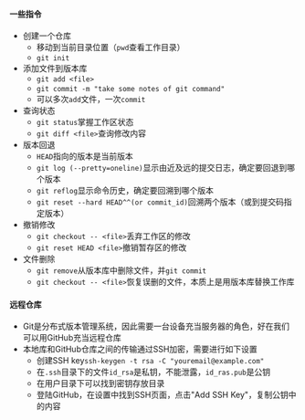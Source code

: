 #### 一些指令
- 创建一个仓库
  - 移动到当前目录位置（```pwd```查看工作目录）
  - `git init`
- 添加文件到版本库
  - `git add <file>`
  - `git commit -m "take some notes of git command"`
  - 可以多次`add`文件，一次`commit`
- 查询状态
  - `git status`掌握工作区状态
  - `git diff <file>`查询修改内容
- 版本回退
  - `HEAD`指向的版本是当前版本
  - `git log (--pretty=oneline)`显示由近及远的提交日志，确定要回退到哪个版本
  - `git reflog`显示命令历史，确定要回溯到哪个版本
  - `git reset --hard HEAD^^(or commit_id)`回溯两个版本（或到提交码指定版本）
- 撤销修改
  - `git checkout -- <file>`丢弃工作区的修改
  - `git reset HEAD <file>`撤销暂存区的修改
- 文件删除
  - `git remove`从版本库中删除文件，并`git commit`
  - `git checkout -- <file>`恢复误删的文件，本质上是用版本库替换工作库
#### 远程仓库
- Git是分布式版本管理系统，因此需要一台设备充当服务器的角色，好在我们可以用GitHub充当远程仓库
- 本地库和GitHub仓库之间的传输通过SSH加密，需要进行如下设置
  - 创建SSH key`ssh-keygen -t rsa -C "youremail@example.com"`
  - 在`.ssh`目录下的文件`id_rsa`是私钥，不能泄露，`id_ras.pub`是公钥
  - 在用户目录下可以找到密钥存放目录
  - 登陆GitHub，在设置中找到SSH页面，点击"Add SSH Key"，复制公钥中的内容